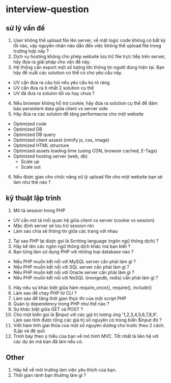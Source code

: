# interview-question

## sử lý vấn đề
1. User không thể upload file lên server, về mặt logic code không có bất kỳ lỗi nào, vậy nguyên nhân nào dẫn đến việc không thể upload file trong trường hợp này ?
2. Dịch vụ hosting không cho phép website lưu trữ file trực tiếp trên server, hãy đưa ra giải pháp cho vấn đề này.
3. Hệ thống cần export một số lượng lớn thông tin người dùng hiện tại. Bạn hãy đề xuất các solution có thể có cho yêu cầu này.
  + UV cần đưa ra câu hỏi nếu yêu cầu ko rõ ràng
  + UV cần đưa ra ít nhất 2 solution cụ thể
  + UV đã đưa ra soluion tối ưu hay chưa ?
4. Nếu browser không hỗ trợ cookie, hãy đưa ra solution cụ thể để đảm bảo persistent data giữa client vs server side
5. Hãy đưa ra các soluton để tăng performacne cho một website
  + Optimized code
  + Optimized DB 
  + Optimized DB query
  + Optimized client assest (minify js, css, image)
  + Optimized HTML structure
  + Optimized assets loading time (using CDN, browser cached, E-Tags)
  + Optimized hosting server (web, db)
    - Scale up
    - Scale out
6. Nếu được giao cho chức năng xử lý upload file cho một website bạn sẽ làm như thế nào ?

## kỹ thuật lập trình
1. Mô tả session trong PHP
  + UV cần mô tả mối quan hệ giữa client vs server (cookie vs session)
  + Mặc định server sẽ lưu trữ session ntn
  + Làm sao chia sẽ thông tin giữa các trang với nhau
2. Tại sao PHP lại được gọi là Scriting language (ngôn ngữ thông dịch) ?
3. Hãy kể tên các ngôn ngữ thông dịch khác mà bạn biết ?
4. Bạn từng làm sử dụng PHP với những loại database nào ?
  - Nếu PHP muốn kết nối với MySQL server cần phải làm gì ?
  - Nếu PHP muốn kết nối với SQL server cần phải làm gì ?
  - Nếu PHP muốn kết nối với Oracle server cần phải làm gì ?
  - Nếu PHP muốn kết nối với NoSQL (mongodb, redis) cần phải làm gì ?
5. Hãy nêu sự khác biệt giữa hàm require_once(), require(), include()
6. Làm sao để chạy PHP từ CLI ? 
7. Làm sao để tăng thời gian thực thi của một script PHP
8. Quản lý dependency trong PHP như thế nào ?
9. Sự khác biệt giữa GET và POST ?
10. Cho một biến gọi là $input với các giá trị tương ứng '1,2,3,4,5,6,7,8,9'. Làm sao tính được tổng các giá trị số nguyên có trong biến $input đó ?
11. Viết hàm tính giai thừa của một số nguyên dương cho trước theo 2 cách. (Lặp và đệ qui)
12. Trình bày theo ý hiểu của bạn về mô hình MVC. Tốt nhất là liên hệ với các dự án mà bạn đã làm nếu có.

## Other
1. Hãy kể về môi trường làm việc yêu thích của bạn.
2. Thời gian rảnh bạn thường làm gì ?
